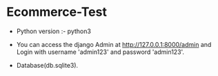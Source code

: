# Ecommerce-Test

- Python version :- python3

- You can access the django Admin at http://127.0.0.1:8000/admin and Login with username 'admin123' and password 'admin123'.

- Database(db.sqlite3).
